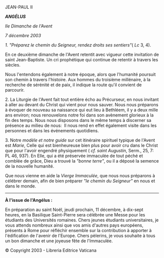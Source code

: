 JEAN-PAUL II

***ANGÉLUS***

*IIe Dimanche de l'Avent*

*7 décembre 2003*

*1. "Préparez le chemin du Seigneur, rendez droits ses sentiers"*( *Lc* 3, 4).

En ce deuxième dimanche de l'Avent retentit avec vigueur cette invitation de saint Jean-Baptiste. Un cri prophétique qui continue de retentir à travers les siècles.

Nous l'entendons également à notre époque, alors que l'humanité poursuit son chemin à travers l'histoire. Aux hommes du troisième millénaire, à la recherche de sérénité et de paix, il indique la route qu'il convient de parcourir.

2. La Liturgie de l'Avent fait tout entière écho au Précurseur, en nous invitant à aller au devant du Christ qui vient pour nous sauver. Nous nous préparons à évoquer de nouveau sa naissance qui eut lieu à Bethléem, il y a deux mille ans environ; nous renouvelons notre foi dans son avènement glorieux à la fin des temps. Nous nous disposons dans le même temps à discerner sa présence au milieu de nous:  Il nous rend en effet également visite dans les personnes et dans les événements quotidiens.

3. Notre *modèle et notre guide* sur cet itinéraire spirituel typique de l'Avent est *Marie*, Celle qui est bienheureuse bien plus pour avoir cru dans le Christ que pour l'avoir engendré physiquement ( *cf. saint Augustin*, Serm., 25, 7:  PL 46, 937). En Elle, qui a été préservée immaculée de tout péché et comblée de grâce, Dieu a trouvé la *"bonne terre"*, ou il a déposé la semence de la nouvelle humanité.

Que nous vienne en aide la *Vierge Immaculée*, que nous nous préparons à célébrer demain, afin de bien préparer *"le chemin du Seigneur"* en nous et dans le monde.

** * **

**À l'issue de l'Angélus :**

En préparation au saint Noël, jeudi prochain, 11 décembre, à dix-sept heures, en la Basilique Saint-Pierre sera célébrée une Messe pour les étudiants des Universités romaines. Chers jeunes étudiants universitaires, je vous attends nombreux ainsi que vos amis d'autres pays européens, présents à Rome pour réfléchir ensemble sur la contribution à apporter à l'édification de l'avenir de l'Europe. Chers pèlerins, je vous souhaite à tous un bon dimanche et une joyeuse fête de l'Immaculée.

© Copyright 2003 - Libreria Editrice Vaticana